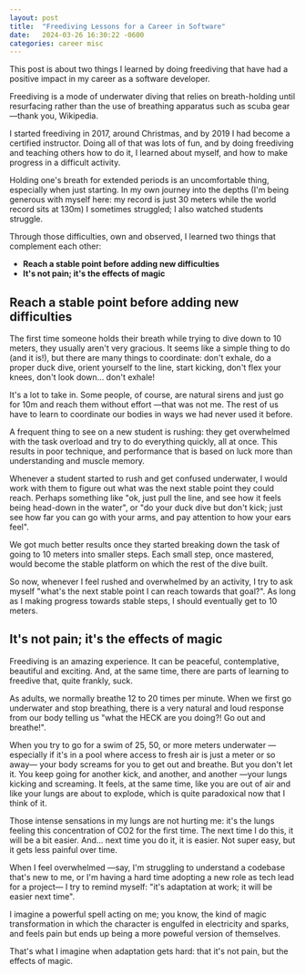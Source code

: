 ```yaml
---
layout: post
title:  "Freediving Lessons for a Career in Software"
date:   2024-03-26 16:30:22 -0600
categories: career misc
---
```


This post is about two things I learned by doing freediving that have had a positive impact in my career as a software developer.

Freediving is a mode of underwater diving that relies on breath-holding until resurfacing rather than the use of breathing apparatus such as scuba gear —thank you, Wikipedia.

I started freediving in 2017, around Christmas, and by 2019 I had become a certified instructor. Doing all of that was lots of fun, and by doing freediving and teaching others how to do it, I learned about myself, and how to make progress in a difficult activity.

Holding one's breath for extended periods is an uncomfortable thing, especially when just starting. In my own journey into the depths (I'm being generous with myself here: my record is just 30 meters while the world record sits at 130m) I sometimes struggled; I also watched students struggle.

Through those difficulties, own and observed, I learned two things that complement each other:

- **Reach a stable point before adding new difficulties**
- **It's not pain; it's the effects of magic**

## Reach a stable point before adding new difficulties

The first time someone holds their breath while trying to dive down to 10 meters, they usually aren't very gracious. It seems like a simple thing to do (and it is!), but there are many things to coordinate: don't exhale, do a proper duck dive, orient yourself to the line, start kicking, don't flex your knees, don't look down... don't exhale!

It's a lot to take in. Some people, of course, are natural sirens and just go for 10m and reach them without effort —that was not me. The rest of us have to learn to coordinate our bodies in ways we had never used it before.

A frequent thing to see on a new student is rushing: they get overwhelmed with the task overload and try to do everything quickly, all at once. This results in poor technique, and performance that is based on luck more than understanding and muscle memory.

Whenever a student started to rush and get confused underwater, I would work with them to figure out what was the next stable point they could reach. Perhaps something like "ok, just pull the line, and see how it feels being head-down in the water", or "do your duck dive but don't kick; just see how far you can go with your arms, and pay attention to how your ears feel".

We got much better results once they started breaking down the task of going to 10 meters into smaller steps. Each small step, once mastered, would become the stable platform on which the rest of the dive built.

So now, whenever I feel rushed and overwhelmed by an activity, I try to ask myself "what's the next stable point I can reach towards that goal?". As long as I making progress towards stable steps, I should eventually get to 10 meters.

## It's not pain; it's the effects of magic

Freediving is an amazing experience. It can be peaceful, contemplative, beautiful and exciting. And, at the same time, there are parts of learning to freedive that, quite frankly, suck.

As adults, we normally breathe 12 to 20 times per minute. When we first go underwater and stop breathing, there is a very natural and loud response from our body telling us "what the HECK are you doing?! Go out and breathe!".

When you try to go for a swim of 25, 50, or more meters underwater —especially if it's in a pool where access to fresh air is just a meter or so away— your body screams for you to get out and breathe. But you don't let it. You keep going for another kick, and another, and another —your lungs kicking and screaming. It feels, at the same time, like you are out of air and like your lungs are about to explode, which is quite paradoxical now that I think of it.

Those intense sensations in my lungs are not hurting me: it's the lungs feeling this concentration of CO2 for the first time. The next time I do this, it will be a bit easier. And... next time you do it, it is easier. Not super easy, but it gets less painful over time.

When I feel overwhelmed —say, I'm struggling to understand a codebase that's new to me, or I'm having a hard time adopting a new role as tech lead for a project— I try to remind myself: "it's adaptation at work; it will be easier next time".

I imagine a powerful spell acting on me; you know, the kind of magic transformation in which the character is engulfed in electricity and sparks, and feels pain but ends up being a more poweful version of themselves. 

That's what I imagine when adaptation gets hard: that it's not pain, but the effects of magic.

